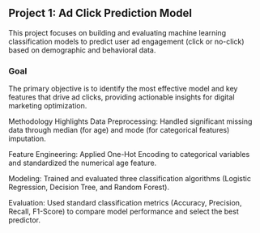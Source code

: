 ## Project 1: Ad Click Prediction Model
This project focuses on building and evaluating machine learning classification models to predict user ad engagement (click or no-click) based on demographic and behavioral data.

### Goal
The primary objective is to identify the most effective model and key features that drive ad clicks, providing actionable insights for digital marketing optimization.

Methodology Highlights
Data Preprocessing: Handled significant missing data through median (for age) and mode (for categorical features) imputation.

Feature Engineering: Applied One-Hot Encoding to categorical variables and standardized the numerical age feature.

Modeling: Trained and evaluated three classification algorithms (Logistic Regression, Decision Tree, and Random Forest).

Evaluation: Used standard classification metrics (Accuracy, Precision, Recall, F1-Score) to compare model performance and select the best predictor.
